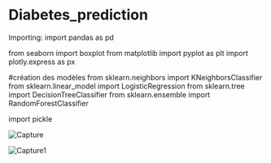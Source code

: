 # Diabetes_prediction
Importing:
import pandas as pd 

from seaborn import boxplot
from matplotlib import pyplot as plt
import plotly.express as px

#création des modèles 
from sklearn.neighbors import KNeighborsClassifier
from sklearn.linear_model import LogisticRegression
from sklearn.tree import DecisionTreeClassifier
from sklearn.ensemble import RandomForestClassifier

import pickle


![Capture](https://user-images.githubusercontent.com/95869164/207696125-539c5a16-8793-4d27-8734-3aafb9e8df29.JPG)


![Capture1](https://user-images.githubusercontent.com/95869164/207699356-476fb268-101f-49fb-8990-56a45c739e65.JPG)



